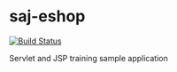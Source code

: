 saj-eshop
=========

[![Build Status](https://buildhive.cloudbees.com/job/froland/job/saj-eshop/badge/icon)](https://buildhive.cloudbees.com/job/froland/job/saj-eshop/)

Servlet and JSP training sample application
